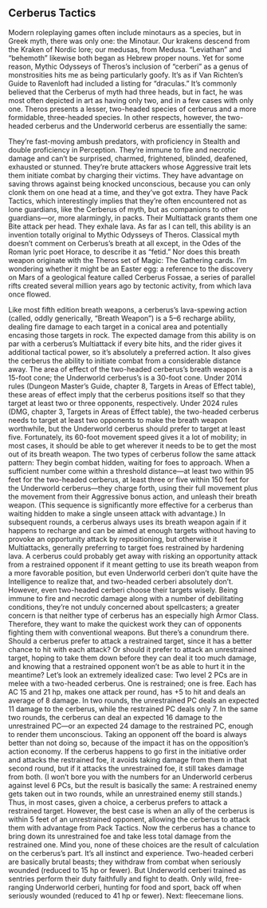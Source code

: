 ## Cerberus Tactics


Modern roleplaying games often include minotaurs as a species, but in Greek myth, there was only one: the Minotaur. Our krakens descend from the Kraken of Nordic lore; our medusas, from Medusa. “Leviathan” and “behemoth” likewise both began as Hebrew proper nouns. Yet for some reason, Mythic Odysseys of Theros’s inclusion of “cerberi” as a genus of monstrosities hits me as being particularly goofy. It’s as if Van Richten’s Guide to Ravenloft had included a listing for “draculas.”
It’s commonly believed that the Cerberus of myth had three heads, but in fact, he was most often depicted in art as having only two, and in a few cases with only one. Theros presents a lesser, two-headed species of cerberus and a more formidable, three-headed species. In other respects, however, the two-headed cerberus and the Underworld cerberus are essentially the same:


They’re fast-moving ambush predators, with proficiency in Stealth and double proficiency in Perception.
They’re immune to fire and necrotic damage and can’t be surprised, charmed, frightened, blinded, deafened, exhausted or stunned.
They’re brute attackers whose Aggressive trait lets them initiate combat by charging their victims.
They have advantage on saving throws against being knocked unconscious, because you can only clonk them on one head at a time, and they’ve got extra.
They have Pack Tactics, which interestingly implies that they’re often encountered not as lone guardians, like the Cerberus of myth, but as companions to other guardians—or, more alarmingly, in packs.
Their Multiattack grants them one Bite attack per head.
They exhale lava. As far as I can tell, this ability is an invention totally original to Mythic Odysseys of Theros. Classical myth doesn’t comment on Cerberus’s breath at all except, in the Odes of the Roman lyric poet Horace, to describe it as “fetid.” Nor does this breath weapon originate with the Theros set of Magic: The Gathering cards. I’m wondering whether it might be an Easter egg: a reference to the discovery on Mars of a geological feature called Cerberus Fossae, a series of parallel rifts created several million years ago by tectonic activity, from which lava once flowed.

Like most fifth edition breath weapons, a cerberus’s lava-spewing action (called, oddly generically, “Breath Weapon”) is a 5–6 recharge ability, dealing fire damage to each target in a conical area and potentially encasing those targets in rock. The expected damage from this ability is on par with a cerberus’s Multiattack if every bite hits, and the rider gives it additional tactical power, so it’s absolutely a preferred action. It also gives the cerberus the ability to initiate combat from a considerable distance away.
The area of effect of the two-headed cerberus’s breath weapon is a 15-foot cone; the Underworld cerberus’s is a 30-foot cone. Under 2014 rules (Dungeon Master’s Guide, chapter 8, Targets in Areas of Effect table), these areas of effect imply that the cerberus positions itself so that they target at least two or three opponents, respectively. Under 2024 rules (DMG, chapter 3, Targets in Areas of Effect table), the two-headed cerberus needs to target at least two opponents to make the breath weapon worthwhile, but the Underworld cerberus should prefer to target at least five. Fortunately, its 60-foot movement speed gives it a lot of mobility; in most cases, it should be able to get wherever it needs to be to get the most out of its breath weapon.
The two types of cerberus follow the same attack pattern: They begin combat hidden, waiting for foes to approach. When a sufficient number come within a threshold distance—at least two within 95 feet for the two-headed cerberus, at least three or five within 150 feet for the Underworld cerberus—they charge forth, using their full movement plus the movement from their Aggressive bonus action, and unleash their breath weapon. (This sequence is significantly more effective for a cerberus than waiting hidden to make a single unseen attack with advantage.)
In subsequent rounds, a cerberus always uses its breath weapon again if it happens to recharge and can be aimed at enough targets without having to provoke an opportunity attack by repositioning, but otherwise it Multiattacks, generally preferring to target foes restrained by hardening lava. A cerberus could probably get away with risking an opportunity attack from a restrained opponent if it meant getting to use its breath weapon from a more favorable position, but even Underworld cerberi don’t quite have the Intelligence to realize that, and two-headed cerberi absolutely don’t.
However, even two-headed cerberi choose their targets wisely. Being immune to fire and necrotic damage along with a number of debilitating conditions, they’re not unduly concerned about spellcasters; a greater concern is that neither type of cerberus has an especially high Armor Class. Therefore, they want to make the quickest work they can of opponents fighting them with conventional weapons.
But there’s a conundrum there. Should a cerberus prefer to attack a restrained target, since it has a better chance to hit with each attack? Or should it prefer to attack an unrestrained target, hoping to take them down before they can deal it too much damage, and knowing that a restrained opponent won’t be as able to hurt it in the meantime?
Let’s look an extremely idealized case: Two level 2 PCs are in melee with a two-headed cerberus. One is restrained; one is free. Each has AC 15 and 21 hp, makes one attack per round, has +5 to hit and deals an average of 8 damage. In two rounds, the unrestrained PC deals an expected 11 damage to the cerberus, while the restrained PC deals only 7. In the same two rounds, the cerberus can deal an expected 16 damage to the unrestrained PC—or an expected 24 damage to the restrained PC, enough to render them unconscious. Taking an opponent off the board is always better than not doing so, because of the impact it has on the opposition’s action economy. If the cerberus happens to go first in the initiative order and attacks the restrained foe, it avoids taking damage from them in that second round, but if it attacks the unrestrained foe, it still takes damage from both. (I won’t bore you with the numbers for an Underworld cerberus against level 6 PCs, but the result is basically the same: A restrained enemy gets taken out in two rounds, while an unrestrained enemy still stands.)
Thus, in most cases, given a choice, a cerberus prefers to attack a restrained target. However, the best case is when an ally of the cerberus is within 5 feet of an unrestrained opponent, allowing the cerberus to attack them with advantage from Pack Tactics. Now the cerberus has a chance to bring down its unrestrained foe and take less total damage from the restrained one. Mind you, none of these choices are the result of calculation on the cerberus’s part. It’s all instinct and experience.
Two-headed cerberi are basically brutal beasts; they withdraw from combat when seriously wounded (reduced to 15 hp or fewer). But Underworld cerberi trained as sentries perform their duty faithfully and fight to death. Only wild, free-ranging Underworld cerberi, hunting for food and sport, back off when seriously wounded (reduced to 41 hp or fewer).
Next: fleecemane lions.
